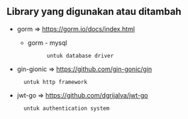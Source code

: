 ## Library yang digunakan atau ditambah
- gorm => https://gorm.io/docs/index.html   
    - gorm - mysql
    
                untuk database driver

- gin-gionic => https://github.com/gin-gonic/gin

        untuk http framework

- jwt-go => https://github.com/dgrijalva/jwt-go
        
        untuk authentication system